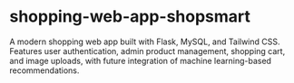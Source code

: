 # shopping-web-app-shopsmart
A modern shopping web app built with Flask, MySQL, and Tailwind CSS. Features user authentication, admin product management, shopping cart, and image uploads, with future integration of machine learning-based recommendations.
